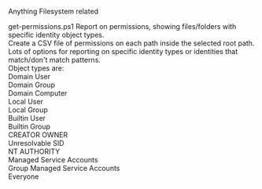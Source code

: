 Anything Filesystem related  
  
get-permissions.ps1
Report on permissions, showing files/folders with specific identity object types.  
Create a CSV file of permissions on each path inside the selected root path.  
Lots of options for reporting on specific identity types or identities that match/don't match patterns.  
Object types are:  
  Domain User  
  Domain Group  
  Domain Computer  
  Local User  
  Local Group  
  Builtin User  
  Builtin Group  
  CREATOR OWNER  
  Unresolvable SID  
  NT AUTHORITY  
  Managed Service Accounts  
  Group Managed Service Accounts  
  Everyone  

